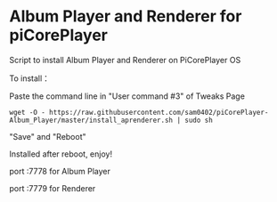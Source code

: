 # Album Player and Renderer for piCorePlayer

Script to install Album Player and Renderer on PiCorePlayer OS

To install：

Paste the command line in "User command #3" of Tweaks Page 

`wget -O - https://raw.githubusercontent.com/sam0402/piCorePlayer-Album_Player/master/install_aprenderer.sh | sudo sh`

"Save" and "Reboot"

Installed after reboot, enjoy!

port :7778 for Album Player

port :7779 for Renderer


